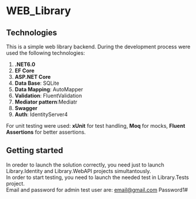 # WEB_Library
## Technologies
This is a simple web library backend. During the development process were used the following technologies:
1. **.NET6.0**
2. **EF Core**
3. **ASP.NET Core**
4. **Data Base**: SQLite
5. **Data Mapping**: AutoMapper
6. **Validation**: FluentValidation
7. **Mediator pattern**:Mediatr
8. **Swagger**
9. **Auth**: IdentityServer4

For unit testing were used: **xUnit** for test handling, **Moq** for mocks, **Fluent Assertions** for better assertions.
## Getting started
In oreder to launch the solution correctly, you need just to launch Library.Identity and Library.WebAPI projects simultantously.  
In order to start testing, you need to launch the needed test in Library.Tests project.  
Email and password for admin test user are: email@gmail.com Password1#
